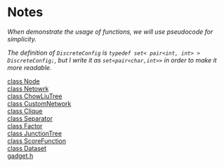 ﻿# Notes
*When demonstrate the usage of functions, we will use pseudocode for simplicity.*

*The definition of `DiscreteConfig` is `typedef set< pair<int, int> > DiscreteConfig;`, but I write it as `set<pair<char,int>>` in order to make it more readable.*


<a href="./Functions/Node.md"> class Node </a> <br/>
<a href="./Functions/Network.md"> class Netowrk </a> <br/>
<a href="./Functions/ChowLiuTree.md"> class ChowLiuTree </a> <br/>
<a href="./Functions/CustomNetwork.md"> class CustomNetwork </a> <br/>
<a href="./Functions/Clique.md"> class Clique </a> <br/>
<a href="./Functions/Separator.md"> class Separator </a> <br/>
<a href="./Functions/Factor.md"> class Factor </a> <br/>
<a href="./Functions/JunctionTree.md"> class JunctionTree </a> <br/>
<a href="./Functions/ScoreFunction.md"> class ScoreFunction </a> <br/>
<a href="./Functions/Dataset.md"> class Dataset </a> <br/>
<a href="./Functions/gadget.md"> gadget.h </a> <br/>
